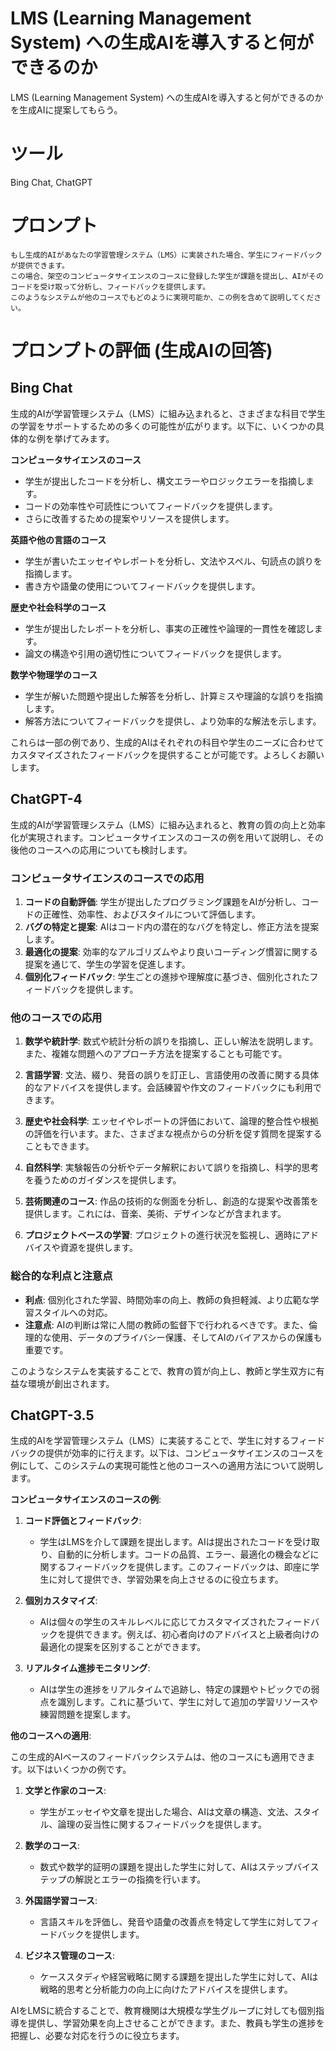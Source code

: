 # LMS (Learning Management System) への生成AIを導入すると何ができるのか

LMS (Learning Management System) への生成AIを導入すると何ができるのかを生成AIに提案してもらう。

# ツール

Bing Chat, ChatGPT

# プロンプト

```
もし生成的AIがあなたの学習管理システム（LMS）に実装された場合、学生にフィードバックが提供できます。
この場合、架空のコンピュータサイエンスのコースに登録した学生が課題を提出し、AIがそのコードを受け取って分析し、フィードバックを提供します。
このようなシステムが他のコースでもどのように実現可能か、この例を含めて説明してください。
```

# プロンプトの評価 (生成AIの回答)

## Bing Chat

生成的AIが学習管理システム（LMS）に組み込まれると、さまざまな科目で学生の学習をサポートするための多くの可能性が広がります。以下に、いくつかの具体的な例を挙げてみます。

**コンピュータサイエンスのコース**
- 学生が提出したコードを分析し、構文エラーやロジックエラーを指摘します。
- コードの効率性や可読性についてフィードバックを提供します。
- さらに改善するための提案やリソースを提供します。

**英語や他の言語のコース**
- 学生が書いたエッセイやレポートを分析し、文法やスペル、句読点の誤りを指摘します。
- 書き方や語彙の使用についてフィードバックを提供します。

**歴史や社会科学のコース**
- 学生が提出したレポートを分析し、事実の正確性や論理的一貫性を確認します。
- 論文の構造や引用の適切性についてフィードバックを提供します。

**数学や物理学のコース**
- 学生が解いた問題や提出した解答を分析し、計算ミスや理論的な誤りを指摘します。
- 解答方法についてフィードバックを提供し、より効率的な解法を示します。

これらは一部の例であり、生成的AIはそれぞれの科目や学生のニーズに合わせてカスタマイズされたフィードバックを提供することが可能です。よろしくお願いします。

## ChatGPT-4

生成的AIが学習管理システム（LMS）に組み込まれると、教育の質の向上と効率化が実現されます。コンピュータサイエンスのコースの例を用いて説明し、その後他のコースへの応用についても検討します。

### コンピュータサイエンスのコースでの応用

1. **コードの自動評価**: 学生が提出したプログラミング課題をAIが分析し、コードの正確性、効率性、およびスタイルについて評価します。
2. **バグの特定と提案**: AIはコード内の潜在的なバグを特定し、修正方法を提案します。
3. **最適化の提案**: 効率的なアルゴリズムやより良いコーディング慣習に関する提案を通じて、学生の学習を促進します。
4. **個別化フィードバック**: 学生ごとの進捗や理解度に基づき、個別化されたフィードバックを提供します。

### 他のコースでの応用

1. **数学や統計学**: 数式や統計分析の誤りを指摘し、正しい解法を説明します。また、複雑な問題へのアプローチ方法を提案することも可能です。
   
2. **言語学習**: 文法、綴り、発音の誤りを訂正し、言語使用の改善に関する具体的なアドバイスを提供します。会話練習や作文のフィードバックにも利用できます。

3. **歴史や社会科学**: エッセイやレポートの評価において、論理的整合性や根拠の評価を行います。また、さまざまな視点からの分析を促す質問を提案することもできます。

4. **自然科学**: 実験報告の分析やデータ解釈において誤りを指摘し、科学的思考を養うためのガイダンスを提供します。

5. **芸術関連のコース**: 作品の技術的な側面を分析し、創造的な提案や改善策を提供します。これには、音楽、美術、デザインなどが含まれます。

6. **プロジェクトベースの学習**: プロジェクトの進行状況を監視し、適時にアドバイスや資源を提供します。

### 総合的な利点と注意点

- **利点**: 個別化された学習、時間効率の向上、教師の負担軽減、より広範な学習スタイルへの対応。
- **注意点**: AIの判断は常に人間の教師の監督下で行われるべきです。また、倫理的な使用、データのプライバシー保護、そしてAIのバイアスからの保護も重要です。

このようなシステムを実装することで、教育の質が向上し、教師と学生双方に有益な環境が創出されます。

## ChatGPT-3.5

生成的AIを学習管理システム（LMS）に実装することで、学生に対するフィードバックの提供が効率的に行えます。以下は、コンピュータサイエンスのコースを例にして、このシステムの実現可能性と他のコースへの適用方法について説明します。

**コンピュータサイエンスのコースの例**:

1. **コード評価とフィードバック**:
   - 学生はLMSを介して課題を提出します。AIは提出されたコードを受け取り、自動的に分析します。コードの品質、エラー、最適化の機会などに関するフィードバックを提供します。このフィードバックは、即座に学生に対して提供でき、学習効果を向上させるのに役立ちます。

2. **個別カスタマイズ**:
   - AIは個々の学生のスキルレベルに応じてカスタマイズされたフィードバックを提供できます。例えば、初心者向けのアドバイスと上級者向けの最適化の提案を区別することができます。

3. **リアルタイム進捗モニタリング**:
   - AIは学生の進捗をリアルタイムで追跡し、特定の課題やトピックでの弱点を識別します。これに基づいて、学生に対して追加の学習リソースや練習問題を提案します。

**他のコースへの適用**:

この生成的AIベースのフィードバックシステムは、他のコースにも適用できます。以下はいくつかの例です。

1. **文学と作家のコース**:
   - 学生がエッセイや文章を提出した場合、AIは文章の構造、文法、スタイル、論理の妥当性に関するフィードバックを提供します。

2. **数学のコース**:
   - 数式や数学的証明の課題を提出した学生に対して、AIはステップバイステップの解説とエラーの指摘を行います。

3. **外国語学習コース**:
   - 言語スキルを評価し、発音や語彙の改善点を特定して学生に対してフィードバックを提供します。

4. **ビジネス管理のコース**:
   - ケーススタディや経営戦略に関する課題を提出した学生に対して、AIは戦略的思考と分析能力の向上に向けたアドバイスを提供します。

AIをLMSに統合することで、教育機関は大規模な学生グループに対しても個別指導を提供し、学習効果を向上させることができます。また、教員も学生の進捗を把握し、必要な対応を行うのに役立ちます。